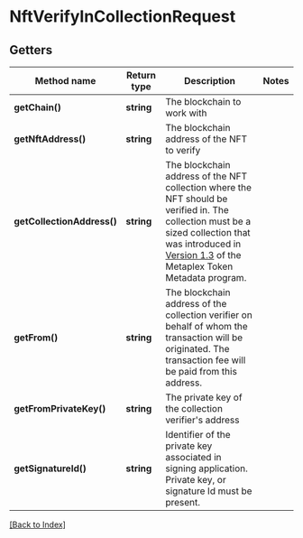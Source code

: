 # NftVerifyInCollectionRequest

## Getters

Method name | Return type | Description | Notes
------------ | ------------- | ------------- | -------------
**getChain()** | **string** | The blockchain to work with |
**getNftAddress()** | **string** | The blockchain address of the NFT to verify |
**getCollectionAddress()** | **string** | The blockchain address of the NFT collection where the NFT should be verified in. The collection must be a sized collection that was introduced in <a href="https://docs.metaplex.com/programs/token-metadata/changelog/v1.3" target="_blank">Version 1.3</a> of the Metaplex Token Metadata program. |
**getFrom()** | **string** | The blockchain address of the collection verifier on behalf of whom the transaction will be originated. The transaction fee will be paid from this address. |
**getFromPrivateKey()** | **string** | The private key of the collection verifier's address |
**getSignatureId()** | **string** | Identifier of the private key associated in signing application. Private key, or signature Id must be present. |

[[Back to Index]](../index.md)
